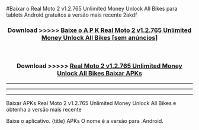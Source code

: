 #Baixar o Real Moto 2 v1.2.765 Unlimited Money Unlock All Bikes   para tablets Android gratuitos a versão mais recente 2akdf


<div align="center">
<h3>Download >>>>> <a href="https://pt-web.web.app/?pt= Real Moto 2 v1.2.765 Unlimited Money Unlock All Bikes ">Baixe o A P K Real Moto 2 v1.2.765 Unlimited Money Unlock All Bikes  [sem anúncios]</a></h3><br>

<h3>Download >>>>> <a href="https://pt-web.web.app/?pt= Real Moto 2 v1.2.765 Unlimited Money Unlock All Bikes ">Real Moto 2 v1.2.765 Unlimited Money Unlock All Bikes  Baixar APKs</a></h3>
</div>

----------------------------------------------------------

----------------------------------------------------------

----------------------------------------------------------

Baixar APKs Real Moto 2 v1.2.765 Unlimited Money Unlock All Bikes  e obtenha a versão mais recente

Baixe o aplicativo. {title} APKs O nome é a versão para .Android.


